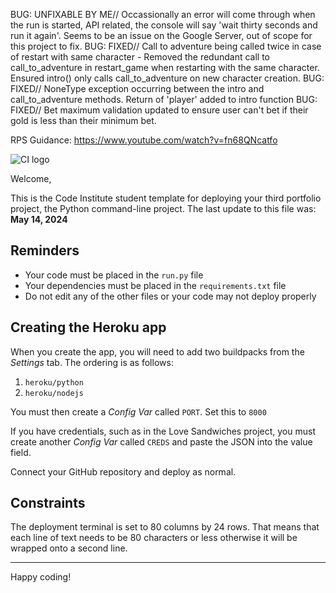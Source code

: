 BUG: UNFIXABLE BY ME// Occassionally an error will come through when the run is started, API related, the console will say 'wait thirty seconds and run it again'. Seems to be an issue on the Google Server, out of scope for this project to fix.
BUG: FIXED// Call to adventure being called twice in case of restart with same character - Removed the redundant call to call_to_adventure in restart_game when restarting with the same character. Ensured intro() only calls call_to_adventure on new character creation.
BUG: FIXED// NoneType exception occurring between the intro and call_to_adventure methods. Return of 'player' added to intro function
BUG: FIXED// Bet maximum validation updated to ensure user can't bet if their gold is less than their minimum bet.

RPS Guidance: https://www.youtube.com/watch?v=fn68QNcatfo

![CI logo](https://codeinstitute.s3.amazonaws.com/fullstack/ci_logo_small.png)

Welcome,

This is the Code Institute student template for deploying your third portfolio project, the Python command-line project. The last update to this file was: **May 14, 2024**

## Reminders

- Your code must be placed in the `run.py` file
- Your dependencies must be placed in the `requirements.txt` file
- Do not edit any of the other files or your code may not deploy properly

## Creating the Heroku app

When you create the app, you will need to add two buildpacks from the _Settings_ tab. The ordering is as follows:

1. `heroku/python`
2. `heroku/nodejs`

You must then create a _Config Var_ called `PORT`. Set this to `8000`

If you have credentials, such as in the Love Sandwiches project, you must create another _Config Var_ called `CREDS` and paste the JSON into the value field.

Connect your GitHub repository and deploy as normal.

## Constraints

The deployment terminal is set to 80 columns by 24 rows. That means that each line of text needs to be 80 characters or less otherwise it will be wrapped onto a second line.

---

Happy coding!
